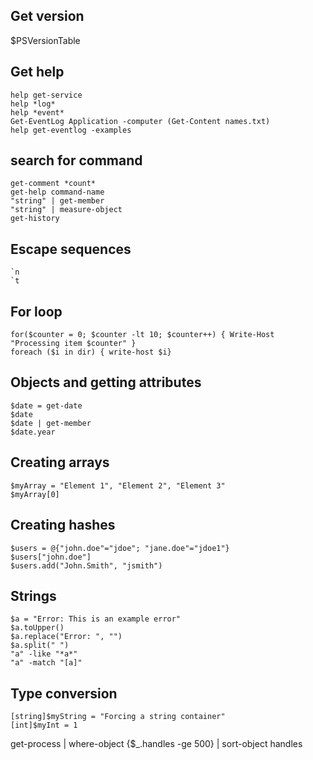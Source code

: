## Get version
$PSVersionTable

## Get help
	help get-service
	help *log*
	help *event*
	Get-EventLog Application -computer (Get-Content names.txt)
	help get-eventlog -examples

## search for command
	get-comment *count*
	get-help command-name
	"string" | get-member
	"string" | measure-object
	get-history

## Escape sequences
	`n
	`t

## For loop
	for($counter = 0; $counter -lt 10; $counter++) { Write-Host "Processing item $counter" }
	foreach ($i in dir) { write-host $i}

## Objects and getting attributes
	$date = get-date
	$date
	$date | get-member
	$date.year

## Creating arrays
	$myArray = "Element 1", "Element 2", "Element 3"
	$myArray[0]

## Creating hashes
	$users = @{"john.doe"="jdoe"; "jane.doe"="jdoe1"}
	$users["john.doe"]
	$users.add("John.Smith", "jsmith")

## Strings
	$a = "Error: This is an example error"
	$a.toUpper()
	$a.replace("Error: ", "")
	$a.split(" ")
	"a" -like "*a*"
	"a" -match "[a]"

## Type conversion
	[string]$myString = "Forcing a string container"
	[int]$myInt = 1

get-process | where-object {$_.handles -ge 500} | sort-object handles